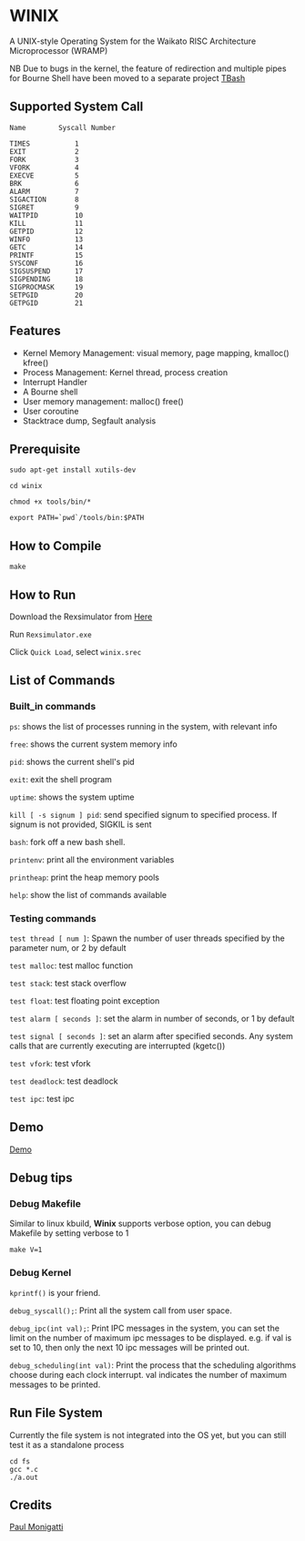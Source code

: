 # WINIX
A UNIX-style Operating System for the Waikato RISC Architecture Microprocessor (WRAMP)

NB Due to bugs in the kernel, the feature of redirection and multiple pipes for Bourne Shell have been moved to a separate project [TBash](https://github.com/halfer53/TBash)

## Supported System Call

```
Name        Syscall Number

TIMES           1
EXIT            2
FORK            3
VFORK           4
EXECVE          5
BRK             6
ALARM           7
SIGACTION       8
SIGRET          9
WAITPID         10
KILL            11
GETPID          12
WINFO           13
GETC            14
PRINTF          15
SYSCONF         16
SIGSUSPEND      17
SIGPENDING      18
SIGPROCMASK     19
SETPGID         20
GETPGID         21
```

## Features

 - Kernel Memory Management: visual memory, page mapping, kmalloc() kfree()
 - Process Management: Kernel thread, process creation
 - Interrupt Handler
 - A Bourne shell 
 - User memory management: malloc() free()
 - User coroutine 
 - Stacktrace dump, Segfault analysis

## Prerequisite

```sudo apt-get install xutils-dev```

```cd winix```

```chmod +x tools/bin/*```

```export PATH=`pwd`/tools/bin:$PATH```

## How to Compile

```make```

## How to Run

Download the Rexsimulator from [Here](https://github.com/halfer53/rexsimulator/releases/tag/2.0.1)

Run ```Rexsimulator.exe```

Click ```Quick Load```, select ```winix.srec```

## List of Commands

### Built_in commands

```ps```: shows the list of processes running in the system, with relevant info

```free```: shows the current system memory info

```pid```: shows the current shell's pid

```exit```: exit the shell program

```uptime```: shows the system uptime

```kill [ -s signum ] pid```: send specified signum to specified process. If signum is not provided, SIGKIL is sent

```bash```: fork off a new bash shell.

```printenv```: print all the environment variables

```printheap```: print the heap memory pools

```help```: show the list of commands available

### Testing commands

```test thread [ num ]```: Spawn the number of user threads specified by the parameter num, or 2 by default

```test malloc```: test malloc function

```test stack```: test stack overflow

```test float```: test floating point exception

```test alarm [ seconds ]```: set the alarm in number of seconds, or 1 by default

```test signal [ seconds ]```: set an alarm after specified seconds. Any system calls that are currently executing are interrupted (kgetc()) 

```test vfork```: test vfork

```test deadlock```: test deadlock

```test ipc```: test ipc

## Demo

[Demo](https://github.com/halfer53/Winix2/blob/master/Documentations/demo.md)

## Debug tips

### Debug Makefile

Similar to linux kbuild, **Winix** supports verbose option, you can debug Makefile by setting verbose to 1

```make V=1```

### Debug Kernel

```kprintf()``` is your friend. 

```debug_syscall();```: Print all the system call from user space.

```debug_ipc(int val);```: Print IPC messages in the system, you can set the limit on the number of maximum ipc messages to be displayed. e.g. if val is set to 10, then only the next 10 ipc messages will be printed out.

```debug_scheduling(int val)```: Print the process that the scheduling algorithms choose during each clock interrupt. val indicates the number of maximum messages to be printed.

## Run File System

Currently the file system is not integrated into the OS yet, but you can still test it as a standalone process

```
cd fs
gcc *.c
./a.out
```

## Credits
[Paul Monigatti](https://nz.linkedin.com/in/paulmonigatti)
